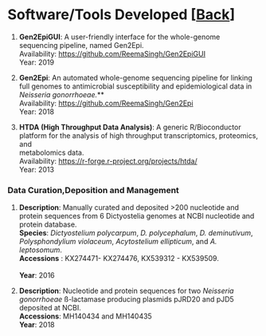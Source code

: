 # Software/Tools Developed [[Back](../index.md)]

1. **Gen2EpiGUI**: A user-friendly interface for the whole-genome sequencing pipeline, named Gen2Epi. <br/>
   Availability: https://github.com/ReemaSingh/Gen2EpiGUI <br/>
   Year: 2019 <br/>
 
2. **Gen2Epi**: An automated whole-genome sequencing pipeline for linking full genomes to antimicrobial susceptibility and epidemiological data in          *Neisseria gonorrhoeae.*** <br/>
   Availability: https://github.com/ReemaSingh/Gen2Epi <br/>
   Year: 2018 
   
3. **HTDA (High Throughput Data Analysis)**: A generic R/Bioconductor platform for the analysis of high throughput transcriptomics, proteomics, and      
   metabolomics data. <br/>
   Availability: https://r-forge.r-project.org/projects/htda/ <br/>
   Year: 2013

### Data Curation,Deposition and Management

1. **Description**: Manually curated and deposited >200 nucleotide and protein sequences from 6 Dictyostelia genomes at NCBI nucleotide and protein        database. <br/>
   **Species**: *Dictyostelium polycarpum*, *D. polycephalum*, *D. deminutivum*, *Polysphondylium violaceum*, *Acytostelium ellipticum*, and  *A. leptosomum*. <br/>
	**Accessions** : KX274471- KX274476, KX539312 - KX539509.<br/>	
   **Year**: 2016 <br/>

2. **Description**: Nucleotide and protein sequences for two *Neisseria gonorrhoeae* ß-lactamase producing plasmids pJRD20 and pJD5 deposited at NCBI.<br/>	
   **Accessions**: MH140434 and MH140435<br/>
   **Year**: 2018<br/>







